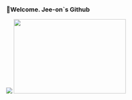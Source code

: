 <h3>👋Welcome. Jee-on`s Github </h3>
<!--
<img src="https://hits.seeyoufarm.com/api/count/incr/badge.svg?url=https://github.com/Jee-on">
-->
<div align="left">
<img src ="https://github-readme-streak-stats.herokuapp.com/?user=Jee-on&theme=dracula&hide_border=true&background=0e1218">
  <!--
<img height="200" width="300" src="https://github-readme-stats.vercel.app/api?username=Jee-on&show_icons=true&theme=dracula&hide_rank=true&hide_border=true&bg_color=0e1218">
  -->
<img height="200" width="300" src="https://github-readme-stats.vercel.app/api/top-langs/?username=Jee-on&theme=dracula&layout=compact&hide_border=true&bg_color=0e1218">
</div>

<!-- 
# 📜Portfolio Website <a href="https://jee-on.github.io/react-portfolio" target='_blank'>#Link</a>

<div align="center">
<img  height="400" width="550" src="https://github.com/Jee-on/Jee-on/assets/131442485/b25ec93c-bd7e-4793-af36-ba4ce71bac7d">
-->
</div>
